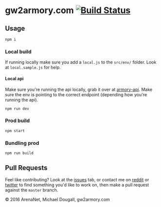 # gw2armory.com [![Build Status](https://travis-ci.org/madou/armory-react.svg?branch=master)](https://travis-ci.org/madou/armory-react)

## Usage

```
npm i
```

### Local build

If running locally make sure you add a `local.js` to the `src/env/` folder. Look at `local.sample.js` for help.

#### Local api

Make sure you're running the api locally, grab it over at [armory-api](https://github.com/madou/armory-api). Make sure the env is pointing to the correct endpoint (depending how you're running the api).

```
npm run dev
```

### Prod build

```
npm start
```

### Bundling prod

```
npm run build
```

## Pull Requests

Feel like contributing? Look at the [issues](https://github.com/madou/armory-react/issues) tab, or contact me on [reddit](https://www.reddit.com/r/gw2armory) or [twitter](https://twitter.com/itsmadou) to find something you'd like to work on, then make a pull request against the `master` branch.

© 2016 ArenaNet, Michael Dougall, gw2armory.com
